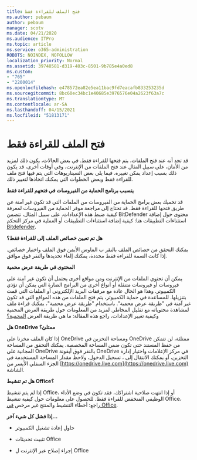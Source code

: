 ```yaml
---
title: فتح الملف للقراءة فقط
ms.author: pebaum
author: pebaum
manager: scotv
ms.date: 04/21/2020
ms.audience: ITPro
ms.topic: article
ms.service: o365-administration
ROBOTS: NOINDEX, NOFOLLOW
localization_priority: Normal
ms.assetid: 39748581-d319-403c-8501-9b785e4a0ed8
ms.custom:
- "765"
- "2200014"
ms.openlocfilehash: e478572ea82e5ea11bac9fd7eacafb833253235d
ms.sourcegitcommit: 8bc60ec34bc1e40685e3976576e04a2623f63a7c
ms.translationtype: MT
ms.contentlocale: ar-SA
ms.lasthandoff: 04/15/2021
ms.locfileid: "51813171"
---
```

# <a name="file-open-read-only"></a>فتح الملف للقراءة فقط

قد تجد أنه عند فتح الملفات، يتم فتحها للقراءة فقط. في بعض الحالات، يكون ذلك لمزيد من الأمان، على سبيل المثال عند فتح الملفات من الإنترنت، وفي أوقات أخرى، قد يكون ذلك بسبب إعداد يمكن تغييره. فيما يلي بعض السيناريوهات التي يتم فيها فتح ملف للقراءة فقط وبعض الخطوات التي يمكنك اتخاذها لتغيير ذلك.
  
 **يتسبب برنامج الحماية من الفيروسات في فتحهم للقراءة فقط**
  
قد تحميك بعض برامج الحماية من الفيروسات من الملفات التي قد تكون غير آمنة عن طريق فتحها للقراءة فقط. قد تحتاج إلى مراجعة موفر الحماية من الفيروسات لمعرفة كيفية ضبط هذه الإعدادات. على سبيل المثال، تتضمن BitDefender محتوى حول إضافة استثناءات التطبيقات هنا: كيفية إضافة استثناءات التطبيقات أو العملية في مركز التحكم [Bitdefender](https://aka.ms/AA6098i).
  
 **هل تم تعيين خصائص الملف إلى للقراءة فقط؟**
  
يمكنك التحقق من خصائص الملف بالنقر ب الماوس الأيمن فوق الملف واختيار خصائص. إذا كانت السمة للقراءة فقط محددة، يمكنك إلغاء تحديدها والنقر فوق موافق.
  
 **المحتوى في طريقة عرض محمية**
  
يمكن أن تحتوي الملفات من الإنترنت ومن مواقع أخرى يحتمل أن تكون غير آمنة على فيروسات أو فيروسات متنقلة أو أنواع أخرى من البرامج الضارة التي يمكن أن تؤذي الكمبيوتر. وهذا هو الحال عادة مع مرفقات البريد الإلكتروني أو الملفات التي قمت بتنزيلها. للمساعدة في حماية الكمبيوتر، يتم فتح الملفات من هذه المواقع التي قد تكون غير آمنة في "طريقة عرض محمية". باستخدام "طريقة عرض محمية"، يمكنك قراءة ملف لمشاهدة محتوياته مع تقليل المخاطر. لمزيد من المعلومات حول طريقة العرض المحمية وكيفية تغيير الإعدادات، راجع هذه المقالة: ما هي طريقة العرض [المحمية؟](https://support.office.com/article/d6f09ac7-e6b9-4495-8e43-2bbcdbcb6653)
  
 **هل OneDrive ممتلئ؟**
  
إذا كان الملف مخزنا على OneDrive ومساحة التخزين في OneDrive ممتلئة، لن تتمكن من حفظ المستند حتى تكون ضمن المساحة المخصصة. يمكنك التحقق من المساحة المجانية على OneDrive بالنقر فوق أيقونة OneDrive في مركز الإعلامات واختيار إدارة التخزين، أو يمكنك الانتقال إلى ، تسجيل الدخول، ولاحظ مقدار المساحة المستخدمة في الجزء السفلي الأيسر من [https://onedrive.live.com](https://onedrive.live.com) الشاشة.
  
 **هل تم تنشيط Office؟**
  
إذا لم يتم تنشيط Office، أو إذا انتهت صلاحية اشتراكك، فقد تكون في وضع الأداء الوظيفي المنخفض للقراءة فقط. للحصول على معلومات حول كيفية تنشيط Office، راجع: أخطاء التنشيط والمنتج غير مرخص [في Office](https://support.office.com/article/0d23d3c0-c19c-4b2f-9845-5344fedc4380).
  
 **إذا فشل كل شيء آخر...**
  
- حاول إعادة تشغيل الكمبيوتر
    
- تثبيت تحديثات Office
    
- إجراء إصلاح عبر الإنترنت ل Office
    

